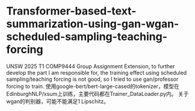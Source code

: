 # Transformer-based-text-summarization-using-gan-wgan-scheduled-sampling-teaching-forcing
UNSW 2025 T1 COMP9444 Group Assignment Extension, to further develop the part I am responsible for, the training effect using scheduled sampling/teaching forcing is not good, so I tried to use gan/professor forcing to train.
使用google-bert/bert-large-cased的tokenizer，模型在EdinburghNLP/xsum上训练，主要代码都在Trainer_DataLoader.py内。
关于wgan的判别器，可能不能满足1 Lipschitz。
